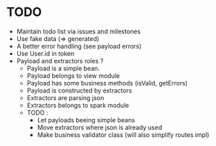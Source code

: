 TODO
====

- Maintain todo list via issues and milestones
- Use fake data (=> generated)
- A better error handling (see payload errors)
- Use User.id in token
- Payload and extractors roles ?
  - Payload is a simple bean.
  - Payload belongs to view module
  - Payload has some business methods (isValid, getErrors)
  - Payload is constructed by extractors
  - Extractors are parsing json
  - Extractors belongs to spark module
  - TODO :
    - Let payloads beeing simple beans
    - Move extractors where json is already used
    - Make business validator class (will also simplify routes impl)